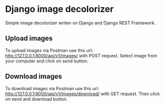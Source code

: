 # Django image decolorizer

Simple image decolorizer writen on Django and Django REST Framework.

## Upload images

To upload images via Postman use this url:
http://127.0.0.1:8000/api/v1/images/ with POST request.
Select image from your computer and click on send button.

## Download images

To download images via Postman use this url:
http://127.0.0.1:8000/api/v1/images/download/ with GET request.
Then click on send and download button.
